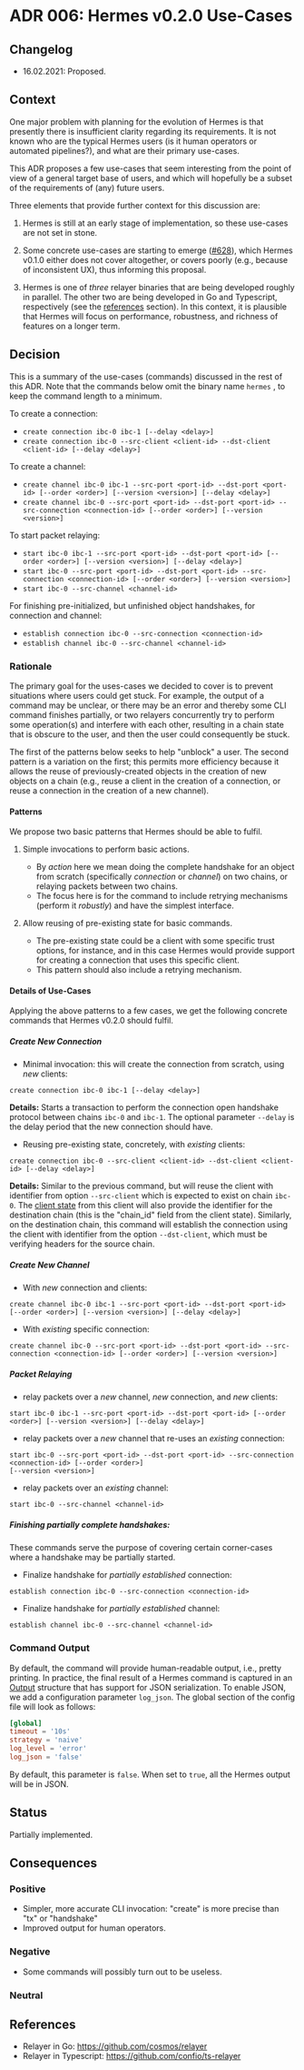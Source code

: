 # ADR 006: Hermes v0.2.0 Use-Cases

## Changelog
* 16.02.2021: Proposed.

## Context

One major problem with planning for the evolution of Hermes is that presently
there is insufficient clarity regarding its requirements.
It is not known who are the typical Hermes users (is it human operators or
automated pipelines?), and what are their primary use-cases.

This ADR proposes a few use-cases that seem interesting from the point
of view of a general target base of users, and which will
hopefully be a subset of the requirements of (any) future users.

Three elements that provide further context for this discussion are:

1. Hermes is still at an early stage of implementation, so these use-cases are
   not set in stone.

2. Some concrete use-cases are starting to emerge ([#628][628]), which Hermes
   v0.1.0 either does not cover altogether, or covers poorly (e.g., because of
   inconsistent UX), thus informing this proposal.

3. Hermes is one of _three_ relayer binaries that are being developed roughly in
parallel. The other two are being developed in Go and Typescript, 
respectively (see the [references](#references) section).
In this context, it is plausible that Hermes will focus on performance,
robustness, and richness of features on a longer term.

## Decision

This is a summary of the use-cases (commands) discussed in the rest of this ADR.
Note that the commands below omit the binary name `hermes` , to keep the command
length to a minimum.

To create a connection:
- `create connection ibc-0 ibc-1 [--delay <delay>]`
- `create connection ibc-0 --src-client <client-id> --dst-client <client-id> [--delay <delay>]`

To create a channel:
- `create channel ibc-0 ibc-1 --src-port <port-id> --dst-port <port-id> [--order <order>] [--version <version>] [--delay <delay>]`
- `create channel ibc-0 --src-port <port-id> --dst-port <port-id> --src-connection <connection-id> [--order <order>] [--version <version>]`

To start packet relaying:
- `start ibc-0 ibc-1 --src-port <port-id> --dst-port <port-id> [--order <order>] [--version <version>] [--delay <delay>]`
- `start ibc-0 --src-port <port-id> --dst-port <port-id> --src-connection <connection-id> [--order <order>]
  [--version <version>]`
- `start ibc-0 --src-channel <channel-id>`

For finishing pre-initialized, but unfinished object handshakes, for connection and channel:
- `establish connection ibc-0 --src-connection <connection-id>`
- `establish channel ibc-0 --src-channel <channel-id>`

### Rationale

The primary goal for the uses-cases we decided to cover is to prevent situations
where users could get stuck. For example, the output of a command may be
unclear, or there may be an error and thereby some CLI command
finishes partially, or two relayers concurrently try to perform some
operation(s) and interfere with each other, resulting in a chain state that is
obscure to the user, and then the user could consequently be stuck.

The first of the patterns below seeks to help "unblock" a user.
The second pattern is a variation on the first; this permits more efficiency
because it allows the reuse of previously-created objects in the
creation of new objects on a chain (e.g., reuse a client in the creation of a
connection, or reuse a connection in the creation of a new channel).

#### Patterns

We propose two basic patterns that Hermes should be able to fulfil.

1. Simple invocations to perform basic actions.
    - By _action_ here we mean doing the complete handshake for an object from
      scratch (specifically _connection_ or _channel_) on two chains, or
      relaying packets between two chains.
    - The focus here is for the command to include retrying mechanisms 
      (perform it _robustly_) and have the simplest interface.

2. Allow reusing of pre-existing state for basic commands.
    - The pre-existing state could be a client with some specific trust options,
      for instance, and in this case Hermes would provide support for creating
      a connection that uses this specific client.
    - This pattern should also include a retrying mechanism.

#### Details of Use-Cases

Applying the above patterns to a few cases, we get the following concrete
commands that Hermes v0.2.0 should fulfil.

##### Create New Connection

- Minimal invocation: this will create the connection from scratch, using
  _new_ clients:

```
create connection ibc-0 ibc-1 [--delay <delay>]
```

**Details:**
Starts a transaction to perform the connection open handshake protocol between
chains `ibc-0` and `ibc-1`. The optional parameter `--delay` is the delay period
that the new connection should have.

- Reusing pre-existing state, concretely, with _existing_ clients:

```
create connection ibc-0 --src-client <client-id> --dst-client <client-id> [--delay <delay>]
```

**Details:**
Similar to the previous command, but will reuse the client with identifier from
option `--src-client` which is expected to exist on chain `ibc-0`. The
[client state][client-state] from this client will also provide the identifier 
for the destination chain (this is the "chain_id" field from the client state).
Similarly, on the destination chain, this command will establish the connection
using the client with identifier from the option `--dst-client`, which must
be verifying headers for the source chain.

##### Create New Channel

- With _new_ connection and clients:

```
create channel ibc-0 ibc-1 --src-port <port-id> --dst-port <port-id> [--order <order>] [--version <version>] [--delay <delay>]
```

- With _existing_ specific connection:

```
create channel ibc-0 --src-port <port-id> --dst-port <port-id> --src-connection <connection-id> [--order <order>] [--version <version>]
```

##### Packet Relaying

- relay packets over a _new_ channel, _new_ connection, and _new_ clients:

```
start ibc-0 ibc-1 --src-port <port-id> --dst-port <port-id> [--order <order>] [--version <version>] [--delay <delay>]
```

- relay packets over a _new_ channel that re-uses an _existing_ connection:

```
start ibc-0 --src-port <port-id> --dst-port <port-id> --src-connection <connection-id> [--order <order>]
[--version <version>]
```

- relay packets over an _existing_ channel:

```
start ibc-0 --src-channel <channel-id>
```

##### Finishing partially complete handshakes:

These commands serve the purpose of covering certain corner-cases where a
handshake may be partially started.

- Finalize handshake for _partially established_ connection:

```
establish connection ibc-0 --src-connection <connection-id>
```

- Finalize handshake for _partially established_ channel:

```
establish channel ibc-0 --src-channel <channel-id>
```


### Command Output

By default, the command will provide human-readable output, i.e., pretty
printing.
In practice, the final result of a Hermes command is captured in an 
[Output][output] structure that has support for JSON serialization. To
enable JSON, we add a configuration parameter `log_json`. The global section
of the config file will look as follows:

```toml
[global]
timeout = '10s'
strategy = 'naive'
log_level = 'error'
log_json = 'false'
```

By default, this parameter is `false`. When set to `true`, all the Hermes output
will be in JSON.

## Status

Partially implemented.

## Consequences
### Positive

- Simpler, more accurate CLI invocation: "create" is more precise than "tx" or
  "handshake"
- Improved output for human operators.

### Negative

- Some commands will possibly turn out to be useless.

### Neutral


## References

- Relayer in Go: https://github.com/cosmos/relayer
- Relayer in Typescript: https://github.com/confio/ts-relayer



[628]: https://github.com/informalsystems/ibc-rs/issues/628
[client-state]: https://hermes.informal.systems/query_client.html#query-the-client-state
[output]: https://github.com/informalsystems/ibc-rs/blob/1f2e72dbcafee5a8bbdab381ff4927d5870b4b59/relayer-cli/src/conclude.rs#L80